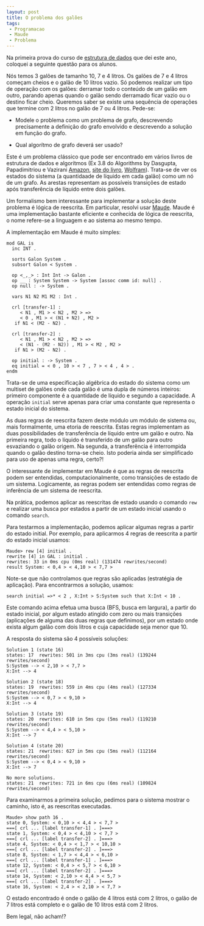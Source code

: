 ```yaml
---
layout: post
title: O problema dos galões
tags: 
 - Programacao
 - Maude
 - Problema
---
```


Na primeira prova do curso de [estrutura de dados](/CA-2012-1/) que
dei este ano, coloquei a seguinte questão para os alunos.

Nós temos 3 galões de tamanho 10, 7 e 4 litros. Os galões de 7 e 4
litros começam cheios e o galão de 10 litros vazio. Só podemos
realizar um tipo de operação com os galões: derramar todo o conteúdo
de um galão em outro, parando apenas quando o galão sendo derramado
ficar vazio ou o destino ficar cheio. Queremos saber se existe uma
sequência de operações que termine com 2 litros no galão de 7 ou 4
litros. Pede-se:

- Modele o problema como um problema de grafo, descrevendo
  precisamente a definição do grafo envolvido e descrevendo a solução
  em função do grafo.
  
- Qual algorítmo de grafo deverá ser usado?

Este é um problema clássico que pode ser encontrado em vários livros
de estrutura de dados e algorítmos (Ex 3.8 do Algorithms by Dasgupta,
Papadimitriou e Vazirani
[Amazon](http://www.amazon.com/Algorithms-Sanjoy-Dasgupta/dp/0073523402),
[site do livro](http://www.cs.berkeley.edu/~vazirani/algorithms.html),
[Wolfram](http://demonstrations.wolfram.com/WaterPouringProblem/)). Trata-se
de ver os estados do sistema (a quantidaade de líquido em cada galão)
como um nó de um grafo. As arestas representam as possíveis transições
de estado após transferência de líquido entre dois galões.

Um formalismo bem interessante para implementar a solução deste
problema é lógica de reescrita. Em particular, resolvi usar
[Maude](http://maude.cs.uiuc.edu/). Maude é uma implementação bastante
eficiente e conhecida de lógica de reescrita, o nome refere-se a
linguagem e ao sistema ao mesmo tempo.

A implementação em Maude é muito simples:

    mod GAL is
      inc INT .
    
      sorts Galon System .
      subsort Galon < System .
    
      op <_,_> : Int Int -> Galon .
      op __ : System System -> System [assoc comm id: null] . 
      op null : -> System .
    
      vars N1 N2 M1 M2 : Int .
    
      crl [transfer-1] :
         < N1 , M1 > < N2 , M2 > => 
         < 0 , M1 > < (N1 + N2) , M2 > 
       if N1 < (M2 - N2) .
    
      crl [transfer-2] :
         < N1 , M1 > < N2 , M2 > => 
         < (N1 - (M2 - N2)) , M1 > < M2 , M2 > 
       if N1 > (M2 - N2) .
    
      op initial : -> System .
      eq initial = < 0 , 10 > < 7 , 7 > < 4 , 4 > .
    endm

Trata-se de uma especificação algébrica do estado do sistema como um
multiset de galões onde cada galão é uma dupla de números inteiros:
primeiro componente é a quantidade de líquido e segundo a
capacidade. A operação `initial` serve apenas para criar uma constante
que representa o estado inicial do sistema. 

As duas regras de reescrita fazem deste módulo um módulo de sistema
ou, mais formalmente, uma etoria de reescrita. Estas regras
implementam as duas possibilidades de transferência de líquido entre
um galão e outro. Na primeira regra, todo o líquido é transferido de
um galão para outro esvaziando o galão origem. Na segunda, a
transferência é interrompida quando o galão destino torna-se
cheio. Isto poderia ainda ser simplificado para uso de apenas uma
regra, certo?!

O interessante de implementar em Maude é que as regras de reescrita
podem ser entendidas, computacionalmente, como transições de estado de
um sistema. Logicamente, as regras podem ser entendidas como regras de
inferência de um sistema de reescrita.

Na prática, podemos aplicar as reescritas de estado usando o comando
`rew` e realizar uma busca por estados a partir de um estado inicial
usando o comando `search`.

Para testarmos a implementação, podemos aplicar algumas regras a
partir do estado initial. Por exemplo, para aplicarmos 4 regras de
reescrita a partir do estado inicial usamos:

    Maude> rew [4] initial .
    rewrite [4] in GAL : initial .
    rewrites: 33 in 0ms cpu (0ms real) (131474 rewrites/second)
    result System: < 0,4 > < 4,10 > < 7,7 >

Note-se que não controlamos que regras são aplicadas (estratégia de
aplicação). Para encontrarmos a solução, usamos: 

    search initial =>* < 2 , X:Int > S:System such that X:Int < 10 .
	
Este comando acima efetua uma busca (BFS, busca em largura), a partir
do estado inicial, por algum estado atingido com zero ou mais
transições (aplicações de alguma das duas regras que definimos), por
um estado onde exista algum galão com dois litros e cuja capacidade
seja menor que 10.

A resposta do sistema são 4 possíveis soluções:

    Solution 1 (state 16)
    states: 17  rewrites: 501 in 3ms cpu (3ms real) (139244 rewrites/second)
    S:System --> < 2,10 > < 7,7 >
    X:Int --> 4
    
    Solution 2 (state 18)
    states: 19  rewrites: 559 in 4ms cpu (4ms real) (127334 rewrites/second)
    S:System --> < 0,7 > < 9,10 >
    X:Int --> 4
    
    Solution 3 (state 19)
    states: 20  rewrites: 610 in 5ms cpu (5ms real) (119210 rewrites/second)
    S:System --> < 4,4 > < 5,10 >
    X:Int --> 7
    
    Solution 4 (state 20)
    states: 21  rewrites: 627 in 5ms cpu (5ms real) (112164 rewrites/second)
    S:System --> < 0,4 > < 9,10 >
    X:Int --> 7
    
    No more solutions.
    states: 21  rewrites: 721 in 6ms cpu (6ms real) (109824 rewrites/second)

Para examinarmos a primeira solução, pedimos para o sistema mostrar o
caminho, isto é, as reescritas executadas.

    Maude> show path 16 .
    state 0, System: < 0,10 > < 4,4 > < 7,7 >
    ===[ crl ... [label transfer-1] . ]===>
    state 1, System: < 0,4 > < 4,10 > < 7,7 >
    ===[ crl ... [label transfer-2] . ]===>
    state 4, System: < 0,4 > < 1,7 > < 10,10 >
    ===[ crl ... [label transfer-2] . ]===>
    state 8, System: < 1,7 > < 4,4 > < 6,10 >
    ===[ crl ... [label transfer-1] . ]===>
    state 12, System: < 0,4 > < 5,7 > < 6,10 >
    ===[ crl ... [label transfer-2] . ]===>
    state 14, System: < 2,10 > < 4,4 > < 5,7 >
    ===[ crl ... [label transfer-2] . ]===>
    state 16, System: < 2,4 > < 2,10 > < 7,7 >

O estado encontrado é onde o galão de 4 litros está com 2 litros, o
galão de 7 litros está completo e o galão de 10 litros está com 2
litros.

Bem legal, não acham!?

